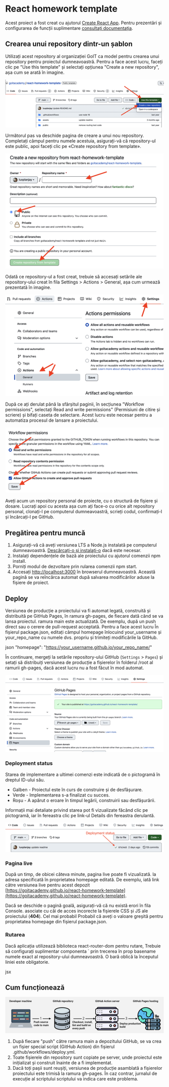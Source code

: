 # React homework template

Acest proiect a fost creat cu ajutorul
[Create React App](https://github.com/facebook/create-react-app). Pentru
prezentări și configurarea de funcții suplimentare
[consultați documentația](https://facebook.github.io/create-react-app/docs/getting-started).

## Crearea unui repository dintr-un șablon

Utilizați acest repository al organizației GoIT ca model pentru crearea unui
repository pentru proiectul dumneavoastră. Pentru a face acest lucru, faceți
clic pe "Use this template" și selectați opțiunea "Create a new repository", așa
cum se arată în imagine.

![Creating repo from a template step 1](./assets/template-step-1.png)

Următorul pas va deschide pagina de creare a unui nou repository. Completați
câmpul pentru numele acestuia, asigurați-vă că repository-ul este public, apoi
faceți clic pe «Create repository from template».

![Creating repo from a template step 2](./assets/template-step-2.png)

Odată ce repository-ul a fost creat, trebuie să accesați setările ale
repository-ului creat în fila Settings > Actions > General, așa cum urmează
prezentată în imagine.

![Settings GitHub Actions permissions step 1](./assets/gh-actions-perm-1.png)

După ce ați derulat până la sfârșitul paginii, în secțiunea "Workflow
permissions", selectați Read and write permissions" (Permisiuni de citire și
scriere) și bifați caseta de selectare. Acest lucru este necesar pentru a
automatiza procesul de lansare a proiectului.

![Settings GitHub Actions permissions step 2](./assets/gh-actions-perm-2.png)

Aveți acum un repository personal de proiecte, cu o structură de fișiere și
dosare. Lucrați apoi cu acesta așa cum ați face-o cu orice alt repository
personal, clonați-l pe computerul dumneavoastră, scrieți codul, confirmați-l și
încărcați-l pe GitHub.

## Pregătirea pentru muncă

1. Asigurați-vă că aveți versiunea LTS a Node.js instalată pe computerul
   dumneavoastră. [Descărcați-o și instalați-o](https://nodejs.org/en/) dacă
   este necesar.
2. Instalați dependențele de bază ale proiectului cu ajutorul comenzii npm
   install.
3. Porniți modul de dezvoltare prin rularea comenzii npm start.
4. Accesați [http://localhost:3000](http://localhost:3000) în browserul
   dumneavoastră. Această pagină se va reîncărca automat după salvarea
   modificărilor aduse la fișiere de proiect.

## Deploy

Versiunea de producție a proiectului va fi automat legată, construită și
distribuită pe GitHub Pages, în ramura gh-pages, de fiecare dată când se va
lansa proiectul. ramura main este actualizată. De exemplu, după un push direct
sau o cerere de pull-request acceptată. Pentru a face acest lucru În fișierul
package.json, editați câmpul homepage înlocuind your_username și your_repo_name
cu numele dvs. propriu și trimiteți modificările la GitHub.

json "homepage": "https://your_username.github.io/your_repo_name/"

În continuare, mergeți la setările repository-ului GitHub (`Settings` > `Pages`)
și setați să distribuiți versiunea de producție a fișierelor în folderul /root
al ramurii gh-pages, dacă acest lucru nu a fost făcut în mod automat.

![GitHub Pages settings](./assets/repo-settings.png)

### Deployment status

Starea de implementare a ultimei comenzi este indicată de o pictogramă în
dreptul ID-ului său.

- Galben - Proiectul este în curs de construire și de desfășurare.
- Verde - Implementarea s-a finalizat cu succes.
- Roșu - A apărut o eroare în timpul legării, construirii sau desfășurării.

Informații mai detaliate privind starea pot fi vizualizate făcând clic pe
pictogramă, iar în fereastra clic pe link-ul Details din fereastra derulantă.

![Deployment status](./assets/deploy-status.png)

### Pagina live

După un timp, de obicei câteva minute, pagina live poate fi vizualizată. la
adresa specificată în proprietatea homepage editată. De exemplu, iată link către
versiunea live pentru acest depozit
[https://goitacademy.github.io/react-homework-template](https://goitacademy.github.io/react-homework-template).

Dacă se deschide o pagină goală, asigurați-vă că nu există erori în fila
Console. asociate cu căi de acces incorecte la fișierele CSS și JS ale
proiectului (**404**). Cel mai probabil Probabil că aveți o valoare greșită
pentru proprietatea homepage din fișierul package.json.

### Rutarea

Dacă aplicația utilizează biblioteca react-router-dom pentru rutare, Trebuie să
configurați suplimentar componenta <BrowserRouter>` prin trecerea în prop
basename numele exact al repository-ului dumneavoastră. O bară oblică la
începutul liniei este obligatorie.

jsx <BrowserRouter basename="/your_repo_name"> <App /> </BrowserRouter>

## Cum funcționează

![How it works](./assets/how-it-works.png)

1. După fiecare "push" către ramura main a depozitului GitHub, se va crea un
   fișier special script (GitHub Action) din fișierul
   .github/workflows/deploy.yml.
2. Toate fișierele din repository sunt copiate pe server, unde proiectul este
   inițializat și construit înainte de a fi implementat.
3. Dacă toți pașii sunt reușiți, versiunea de producție asamblată a fișierelor
   proiectului este trimisă la ramura gh-pages. În caz contrar, jurnalul de
   execuție al scriptului scriptului va indica care este problema.
